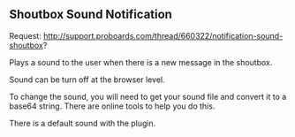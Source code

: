 ## Shoutbox Sound Notification

Request: http://support.proboards.com/thread/660322/notification-sound-shoutbox?

Plays a sound to the user when there is a new message in the shoutbox.

Sound can be turn off at the browser level.

To change the sound, you will need to get your sound file and convert it to a base64 string.  There are online tools to help you do this.

There is a default sound with the plugin.
